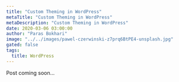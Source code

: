 ```yaml
---
title: "Custom Theming in WordPress"
metaTitle: "Custom Theming in WordPress"
metaDescription: "Custom Theming in WordPress"
date: 2020-03-06 03:00:00
author: "Paras Bokhari"
image: "../../images/pawel-czerwinski-z7prq6BtPE4-unsplash.jpg"
gated: false
tags:
  title: WordPress
---
```


Post coming soon...
